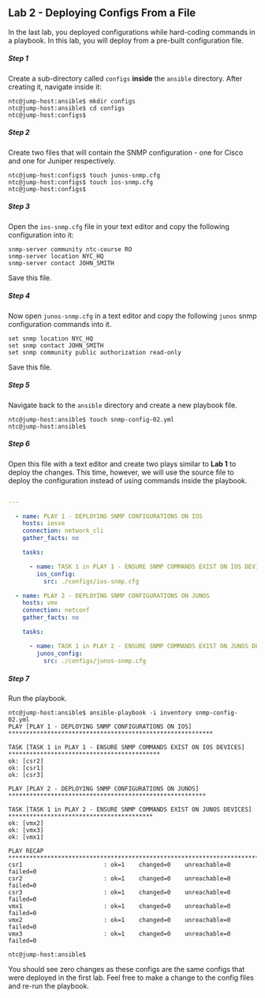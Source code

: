 ## Lab 2 - Deploying Configs From a File

In the last lab, you deployed configurations while hard-coding commands in a playbook.  In this lab, you will deploy from a pre-built configuration file.

##### Step 1

Create a sub-directory called `configs` **inside** the `ansible` directory.  After creating it, navigate inside it:

```
ntc@jump-host:ansible$ mkdir configs
ntc@jump-host:ansible$ cd configs
ntc@jump-host:configs$

```

##### Step 2

Create two files that will contain the SNMP configuration - one for Cisco and one for Juniper respectively.

```
ntc@jump-host:configs$ touch junos-snmp.cfg
ntc@jump-host:configs$ touch ios-snmp.cfg
ntc@jump-host:configs$
```

##### Step 3

Open the `ios-snmp.cfg` file in your text editor and copy the following configuration into it:

```
snmp-server community ntc-course RO
snmp-server location NYC_HQ        
snmp-server contact JOHN_SMITH     

```

Save this file.


##### Step 4

Now open `junos-snmp.cfg` in a text editor and copy the following `junos` snmp configuration commands into it.

```
set snmp location NYC_HQ
set snmp contact JOHN_SMITH
set snmp community public authorization read-only
```

Save this file.

##### Step 5

Navigate back to the `ansible` directory and create a new playbook file.

```
ntc@jump-host:ansible$ touch snmp-config-02.yml
ntc@jump-host:ansible$
```

##### Step 6

Open this file with a text editor and create two plays similar to **Lab 1** to deploy the changes.
This time, however, we will use the source file to deploy the configuration instead of using commands inside the playbook.


```yaml

---

  - name: PLAY 1 - DEPLOYING SNMP CONFIGURATIONS ON IOS
    hosts: iosxe
    connection: network_cli
    gather_facts: no

    tasks:

      - name: TASK 1 in PLAY 1 - ENSURE SNMP COMMANDS EXIST ON IOS DEVICES
        ios_config:
          src: ./configs/ios-snmp.cfg

  - name: PLAY 2 - DEPLOYING SNMP CONFIGURATIONS ON JUNOS
    hosts: vmx
    connection: netconf
    gather_facts: no

    tasks:

      - name: TASK 1 in PLAY 2 - ENSURE SNMP COMMANDS EXIST ON JUNOS DEVICES
        junos_config:
          src: ./configs/junos-snmp.cfg


```

##### Step 7

Run the playbook.


```
ntc@jump-host:ansible$ ansible-playbook -i inventory snmp-config-02.yml
PLAY [PLAY 1 - DEPLOYING SNMP CONFIGURATIONS ON IOS] **********************************************************

TASK [TASK 1 in PLAY 1 - ENSURE SNMP COMMANDS EXIST ON IOS DEVICES] *******************************************
ok: [csr2]
ok: [csr1]
ok: [csr3]

PLAY [PLAY 2 - DEPLOYING SNMP CONFIGURATIONS ON JUNOS] ********************************************************

TASK [TASK 1 in PLAY 2 - ENSURE SNMP COMMANDS EXIST ON JUNOS DEVICES] *****************************************
ok: [vmx2]
ok: [vmx3]
ok: [vmx1]

PLAY RECAP ****************************************************************************************************
csr1                       : ok=1    changed=0    unreachable=0    failed=0   
csr2                       : ok=1    changed=0    unreachable=0    failed=0   
csr3                       : ok=1    changed=0    unreachable=0    failed=0   
vmx1                       : ok=1    changed=0    unreachable=0    failed=0   
vmx2                       : ok=1    changed=0    unreachable=0    failed=0   
vmx3                       : ok=1    changed=0    unreachable=0    failed=0   

ntc@jump-host:ansible$
```

You should see zero changes as these configs are the same configs that were deployed in the first lab.  Feel free to make a change to the config files and re-run the playbook.
